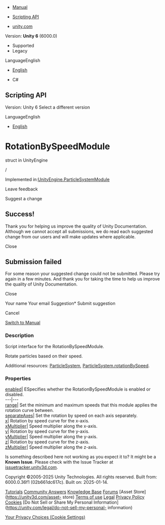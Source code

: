 [ ]()

  * [Manual](../Manual/index.html)
  * [Scripting API](../ScriptReference/index.html)

  * [unity.com](https://unity.com/)

Version: **Unity 6** (6000.0)

  * Supported
  * Legacy

LanguageEnglish

  * [English]()

  * C#

[ ](https://docs.unity3d.com)

## Scripting API

Version: Unity 6 Select a different version

LanguageEnglish

  * [English]()

# RotationBySpeedModule

struct in UnityEngine

/

Implemented
in:[UnityEngine.ParticleSystemModule](UnityEngine.ParticleSystemModule.html)

Leave feedback

Suggest a change

## Success!

Thank you for helping us improve the quality of Unity Documentation. Although
we cannot accept all submissions, we do read each suggested change from our
users and will make updates where applicable.

Close

## Submission failed

For some reason your suggested change could not be submitted. Please <a>try
again</a> in a few minutes. And thank you for taking the time to help us
improve the quality of Unity Documentation.

Close

Your name Your email Suggestion* Submit suggestion

Cancel

[Switch to Manual](../Manual/class-ParticleSystem.html "Go to ParticleSystem
Component in the Manual")

### Description

Script interface for the RotationBySpeedModule.

Rotate particles based on their speed.  
  
Additional resources: [ParticleSystem](ParticleSystem.html),
[ParticleSystem.rotationBySpeed](ParticleSystem-rotationBySpeed.html).

### Properties

[enabled](ParticleSystem.RotationBySpeedModule-enabled.html)| ESpecifies
whether the RotationBySpeedModule is enabled or disabled.  
---|---  
[range](ParticleSystem.RotationBySpeedModule-range.html)| Set the minimum and
maximum speeds that this module applies the rotation curve between.  
[separateAxes](ParticleSystem.RotationBySpeedModule-separateAxes.html)| Set
the rotation by speed on each axis separately.  
[x](ParticleSystem.RotationBySpeedModule-x.html)| Rotation by speed curve for
the x-axis.  
[xMultiplier](ParticleSystem.RotationBySpeedModule-xMultiplier.html)| Speed
multiplier along the x-axis.  
[y](ParticleSystem.RotationBySpeedModule-y.html)| Rotation by speed curve for
the y-axis.  
[yMultiplier](ParticleSystem.RotationBySpeedModule-yMultiplier.html)| Speed
multiplier along the y-axis.  
[z](ParticleSystem.RotationBySpeedModule-z.html)| Rotation by speed curve for
the z-axis.  
[zMultiplier](ParticleSystem.RotationBySpeedModule-zMultiplier.html)| Speed
multiplier along the z-axis.  
  
Is something described here not working as you expect it to? It might be a
**Known Issue**. Please check with the Issue Tracker at
[issuetracker.unity3d.com](https://issuetracker.unity3d.com).

Copyright ©2005-2025 Unity Technologies. All rights reserved. Built from:
6000.0.36f1 (02b661dc617c). Built on: 2025-01-14.

[Tutorials](https://unity3d.com/learn) [Community
Answers](https://answers.unity3d.com) [Knowledge
Base](https://support.unity3d.com/hc/en-us)
[Forums](https://forum.unity3d.com) [Asset Store](https://unity3d.com/asset-
store) [Terms of use](https://docs.unity3d.com/Manual/TermsOfUse.html)
[Legal](https://unity.com/legal) [Privacy
Policy](https://unity.com/legal/privacy-policy)
[Cookies](https://unity.com/legal/cookie-policy) [Do Not Sell or Share My
Personal Information](https://unity.com/legal/do-not-sell-my-personal-
information)

[Your Privacy Choices (Cookie Settings)](javascript:void\(0\);)

